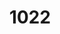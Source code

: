 ---
title: '1022'
crosslinks:
- gundeals
- guns
- TheWayWeWere
- longrange
- ruger
- Gunsforsale
- Firearms
---